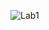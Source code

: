 ![Lab1](https://user-images.githubusercontent.com/64086283/103251163-36440100-4980-11eb-8225-d993274e607a.png)
